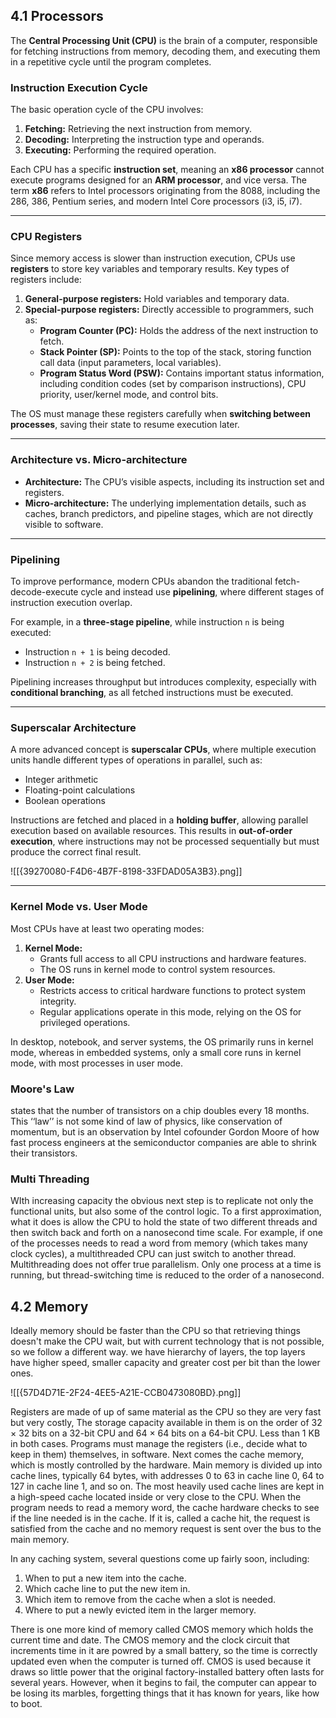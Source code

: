 ## 4.1 Processors

The **Central Processing Unit (CPU)** is the brain of a computer, responsible for fetching instructions from memory, decoding them, and executing them in a repetitive cycle until the program completes.
### Instruction Execution Cycle

The basic operation cycle of the CPU involves:

1. **Fetching:** Retrieving the next instruction from memory.
2. **Decoding:** Interpreting the instruction type and operands.
3. **Executing:** Performing the required operation.

Each CPU has a specific **instruction set**, meaning an **x86 processor** cannot execute programs designed for an **ARM processor**, and vice versa. The term **x86** refers to Intel processors originating from the 8088, including the 286, 386, Pentium series, and modern Intel Core processors (i3, i5, i7).

---

### CPU Registers

Since memory access is slower than instruction execution, CPUs use **registers** to store key variables and temporary results. Key types of registers include:

1. **General-purpose registers:** Hold variables and temporary data.
2. **Special-purpose registers:** Directly accessible to programmers, such as:
    - **Program Counter (PC):** Holds the address of the next instruction to fetch.
    - **Stack Pointer (SP):** Points to the top of the stack, storing function call data (input parameters, local variables).
    - **Program Status Word (PSW):** Contains important status information, including condition codes (set by comparison instructions), CPU priority, user/kernel mode, and control bits.

The OS must manage these registers carefully when **switching between processes**, saving their state to resume execution later.

---

### Architecture vs. Micro-architecture

- **Architecture:** The CPU’s visible aspects, including its instruction set and registers.
- **Micro-architecture:** The underlying implementation details, such as caches, branch predictors, and pipeline stages, which are not directly visible to software.

---

### Pipelining

To improve performance, modern CPUs abandon the traditional fetch-decode-execute cycle and instead use **pipelining**, where different stages of instruction execution overlap.

For example, in a **three-stage pipeline**, while instruction `n` is being executed:

- Instruction `n + 1` is being decoded.
- Instruction `n + 2` is being fetched.

Pipelining increases throughput but introduces complexity, especially with **conditional branching**, as all fetched instructions must be executed.

---

### Superscalar Architecture

A more advanced concept is **superscalar CPUs**, where multiple execution units handle different types of operations in parallel, such as:

- Integer arithmetic
- Floating-point calculations
- Boolean operations

Instructions are fetched and placed in a **holding buffer**, allowing parallel execution based on available resources. This results in **out-of-order execution**, where instructions may not be processed sequentially but must produce the correct final result.

![[{39270080-F4D6-4B7F-8198-33FDAD05A3B3}.png]]

---

### Kernel Mode vs. User Mode

Most CPUs have at least two operating modes:

1. **Kernel Mode:**
    - Grants full access to all CPU instructions and hardware features.
    - The OS runs in kernel mode to control system resources.
2. **User Mode:**
    - Restricts access to critical hardware functions to protect system integrity.
    - Regular applications operate in this mode, relying on the OS for privileged operations.

In desktop, notebook, and server systems, the OS primarily runs in kernel mode, whereas in embedded systems, only a small core runs in kernel mode, with most processes in user mode.

### Moore's Law
states that the number of transistors on a chip doubles every 18 months. This ‘‘law’’ is not some kind of law of physics, like conservation of momentum, but is an observation by Intel cofounder Gordon Moore of how fast process engineers at the semiconductor companies are able to shrink their transistors.

### Multi Threading
WIth increasing capacity the obvious next step is to replicate not only the functional units, but also some of the control logic. To a first approximation, what it does is allow the CPU to hold the state of two different threads and then switch back and forth on a nanosecond time scale.  For example, if one of the processes needs to read a word from memory (which takes many clock cycles), a multithreaded CPU can just switch to another thread. Multithreading does not offer true parallelism. Only one process at a time is running, but thread-switching time is reduced to the order of a nanosecond.

## 4.2 Memory

Ideally memory should be faster than the CPU so that retrieving things doesn't make the CPU wait, but with current technology that is not possible, so we follow a different way. we have hierarchy of layers, the top layers have higher speed, smaller capacity and greater cost per bit than the lower ones.

![[{57D4D71E-2F24-4EE5-A21E-CCB0473080BD}.png]]

Registers are made of up of same material as the CPU so they are very fast but very costly, The storage capacity available in them is on the order of 32 × 32 bits on a 32-bit CPU and 64 × 64 bits on a 64-bit CPU. Less than 1 KB in both cases. Programs must manage the registers (i.e., decide what to keep in them) themselves, in software.
Next comes the cache memory, which is mostly controlled by the hardware. Main memory is divided up into cache lines, typically 64 bytes, with addresses 0 to 63 in cache line 0, 64 to 127 in cache line 1, and so on. The most heavily used cache lines are kept in a high-speed cache located inside or very close to the CPU. When the program needs to read a memory word, the cache hardware checks to see if the line needed is in the cache. If it is, called a cache hit, the request is satisfied from the cache and no memory request is sent over the bus to the main memory.

In any caching system, several questions come up fairly soon, including:
1. When to put a new item into the cache.
2. Which cache line to put the new item in.
3. Which item to remove from the cache when a slot is needed.
4. Where to put a newly evicted item in the larger memory.

There is one more kind of memory called CMOS memory which holds the current time and date. The CMOS memory and the clock circuit that increments time in it are powred by a small battery, so the time is correctly updated even when the computer is turned off. CMOS is used because it draws so little power that the original factory-installed battery often lasts for several years. However, when it begins to fail, the computer can appear to be losing its marbles, forgetting things that it has known for years, like how to boot.



